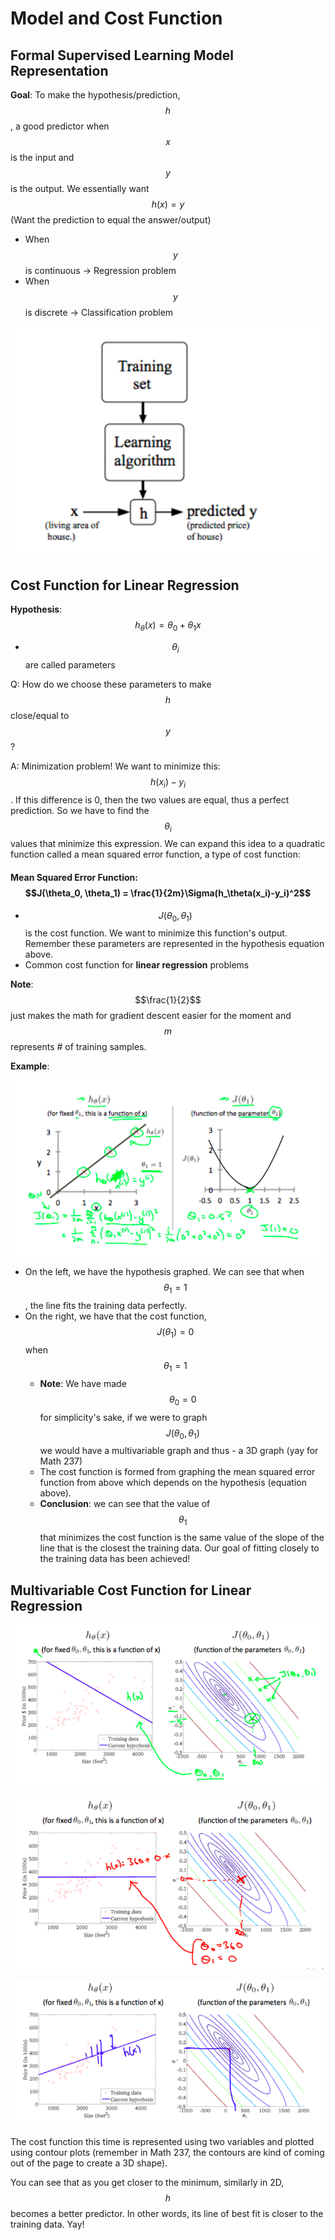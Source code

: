 # Model and Cost Function

## Formal Supervised Learning Model Representation

**Goal**: To make the hypothesis/prediction, $$h$$,  a good predictor when $$x$$ is the input and $$y$$ is the output. We essentially want $$h(x)=y$$ (Want the prediction to equal the answer/output)

- When $$y$$ is continuous &rarr; Regression problem
- When $$y$$ is discrete &rarr; Classification problem

![Supervised Learning Process](flow.png)

## Cost Function for Linear Regression

**Hypothesis**: $$h_\theta(x) = \theta_0+\theta_1x$$ 

- $$\theta_i$$ are called parameters

Q: How do we choose these parameters to make $$h$$ close/equal to $$y$$? 

A: Minimization problem! We want to minimize this: $$h(x_i)-y_i$$. If this difference is 0, then the two values are equal, thus a perfect prediction. So we have to find the $$\theta_i$$ values that minimize this expression. We can expand this idea to a quadratic function called a mean squared error function, a type of cost function: 

#### Mean Squared Error Function: $$J(\theta_0, \theta_1) = \frac{1}{2m}\Sigma(h_\theta(x_i)-y_i)^2$$ 

- $$J(\theta_0, \theta_1)$$ is the cost function. We want to minimize this function's output. Remember these parameters are represented in the hypothesis equation above.
- Common cost function for **linear regression** problems

**Note**: $$\frac{1}{2}$$ just makes the math for gradient descent easier for the moment and $$m$$ represents # of training samples.

**Example**:

![Minimizing Cost Function Example](cost_function.png)

- On the left, we have the hypothesis graphed. We can see that when $$\theta_1=1$$, the line fits the training data perfectly.
- On the right, we have that the cost function, $$J(\theta_1)=0$$ when $$\theta_1=1$$
  - **Note**: We have made $$\theta_0=0$$ for simplicity's sake, if we were to graph $$J(\theta_0, \theta_1)$$ we would have a multivariable graph and thus - a 3D graph (yay for Math 237)
  - The cost function is formed from graphing the mean squared error function from above which depends on the hypothesis (equation above).
  - **Conclusion**: we can see that the value of $$\theta_1$$ that minimizes the cost function is the same value of the slope of the line that is the closest the training data. Our goal of fitting closely to the training data has been achieved!

## Multivariable Cost Function for Linear Regression

![](multi_cost_func_bad.png)

![](multi_cost_func_flat.png)

![](multi_cost_func_good.png)

The cost function this time is represented using two variables and plotted using contour plots (remember in Math 237, the contours are kind of coming out of the page to create a 3D shape).

You can see that as you get closer to the minimum, similarly in 2D, $$h$$ becomes a better predictor. In other words, its line of best fit is closer to the training data. Yay! 